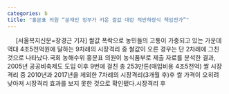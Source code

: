 ```yaml
---
categories: b
title: "홍문표 의원 “문재인 정부가 키운 쌀값 대란 적반하장식 책임전가”"
---
```

&nbsp;&nbsp;&nbsp;&nbsp; [서울복지신문=장경근 기자] 쌀값 폭락으로 농민들의 고통이 가중되고 있는 가운데 역대 4조5천억원에 달하는 9차례의 시장격리 중 쌀값이 오른 경우는 단 2차례에 그친 것으로 나타났다.국회 농해수위 홍문표 의원이 농식품부로 제출 자료를 분석한 결과, 2005년 공공비축제도 도입 이후 9번에 걸친 총 253만톤(매입비용 4조5천억) 쌀 시장격리 중 2010년과 2017년을 제외한 7차례의 시장격리(3개월 후)후 쌀 가격이 오히려 낮아져 시장격리 효과를 보지 못한 것으로 확인됐다.시장격리 후 